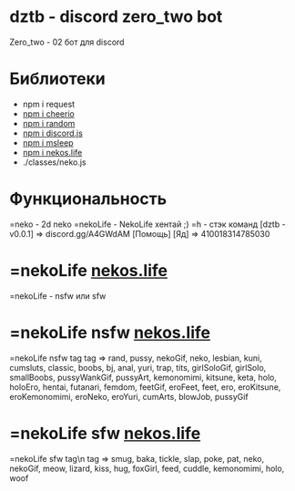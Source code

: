 # dztb - discord zero_two bot
Zero_two - 02 бот для discord

# Библиотеки

* npm i request
* [npm i cheerio](https://www.npmjs.com/package/cheerio "npm i cheerio")
* [npm i random](https://www.npmjs.com/package/random "npm i random")
* [npm i discord.js](https://www.npmjs.com/package/discord.js "npm i discord.js")
* [npm i msleep](https://www.npmjs.com/package/msleep "npm i msleep")
* [npm i nekos.life](https://www.npmjs.com/package/nekos.life "npm i nekos.life")
* ./classes/neko.js

# Функциональность

=neko - 2d neko
=nekoLife - NekoLife хентай ;)
=h - стэк команд
[dztb - v0.0.1] => discord.gg/A4GWdAM
[Помощь]
[Яд] => 410018314785030

# =nekoLife [nekos.life](https://www.npmjs.com/package/nekos.life "nekos.life")
=nekoLife - nsfw или sfw

# =nekoLife nsfw [nekos.life](https://www.npmjs.com/package/nekos.life "nekos.life")
=nekoLife nsfw tag
tag => rand, pussy, nekoGif, neko, lesbian, kuni, cumsluts, classic, boobs, bj, anal, yuri, trap, tits, girlSoloGif, girlSolo, smallBoobs, pussyWankGif, pussyArt, kemonomimi, kitsune, keta, holo, holoEro, hentai, futanari, femdom, feetGif, eroFeet, feet, ero, eroKitsune, eroKemonomimi, eroNeko, eroYuri, cumArts, blowJob, pussyGif

# =nekoLife sfw [nekos.life](https://www.npmjs.com/package/nekos.life "nekos.life")
=nekoLife sfw tag\n
tag => smug, baka, tickle, slap, poke, pat, neko, nekoGif, meow, lizard, kiss, hug, foxGirl, feed, cuddle, kemonomimi, holo, woof
